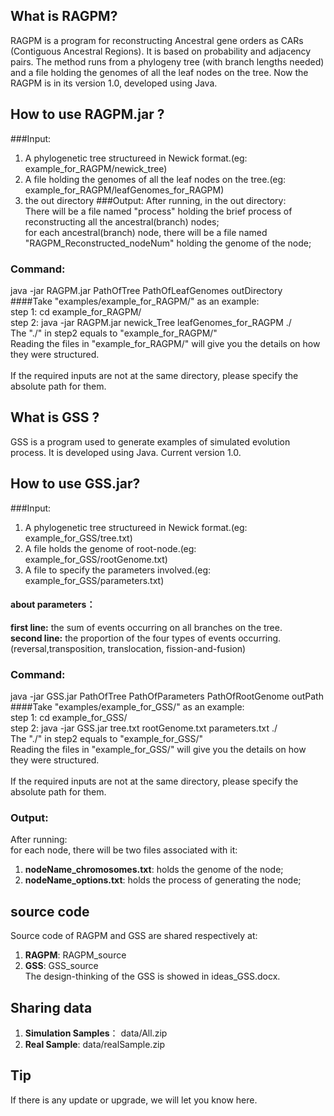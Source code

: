 ## What is RAGPM?
RAGPM is a program for reconstructing Ancestral gene orders as CARs
(Contiguous Ancestral Regions). It is based on probability and adjacency pairs.
The method runs from a phylogeny tree (with branch lengths needed) and a file holding the genomes of all the leaf nodes on the tree. Now the RAGPM is in its version 1.0, developed using Java.
## How to use RAGPM.jar ?
###Input:
1. A phylogenetic tree structureed in Newick format.(eg: example\_for\_RAGPM/newick_tree)
2. A file holding the genomes of all the leaf nodes on the tree.(eg: example\_for\_RAGPM/leafGenomes\_for\_RAGPM)
3. the out directory
###Output:
After running, in the out directory:<br>
There will be a file named "process" holding the brief process of reconstructing all the ancestral(branch) nodes;<br>
for each ancestral(branch) node, there will be a file named "RAGPM\_Reconstructed\_nodeNum" holding the genome of the node;<br>
### Command:
java -jar RAGPM.jar PathOfTree PathOfLeafGenomes outDirectory<Br>
####Take "examples/example\_for\_RAGPM/" as an example:<br>
step 1: cd example\_for\_RAGPM/ <br>
step 2: java -jar RAGPM.jar newick_Tree leafGenomes\_for\_RAGPM ./<br> 
The "./" in step2 equals to "example\_for\_RAGPM/"<br>
Reading the files in "example\_for\_RAGPM/" will give you the details on how they were structured.<br><br>
If the required inputs are not at the same directory, please specify the absolute path for them.
## What is GSS ?
GSS is a program used to generate examples of simulated evolution process. It is developed using Java. Current version 1.0.
## How to use GSS.jar?
###Input:
1. A phylogenetic tree structureed in Newick format.(eg: example\_for\_GSS/tree.txt)
2. A file holds the genome of root-node.(eg: example\_for\_GSS/rootGenome.txt)
3. A file to specify the parameters involved.(eg: example\_for\_GSS/parameters.txt)
#### about parameters：
<b>first line:</b> the sum of events occurring on all branches on the tree.<br>
<b>second line:</b> the proportion of the four types of events occurring.(reversal,transposition, translocation, fission-and-fusion)
### Command:
java -jar GSS.jar PathOfTree PathOfParameters PathOfRootGenome outPath<Br>
####Take "examples/example\_for\_GSS/" as an example:<br>
step 1: cd example\_for\_GSS/<br>
step 2: java -jar GSS.jar tree.txt rootGenome.txt parameters.txt ./<br> 
The "./" in step2 equals to "example\_for\_GSS/"<br>
Reading the files in "example\_for\_GSS/" will give you the details on how they were structured.<br><br>
If the required inputs are not at the same directory, please specify the absolute path for them.
### Output:
After running:<br>
for each node, there will be two files associated with it:<br>
1. <b>nodeName\_chromosomes.txt</b>: holds the genome of the node;<br>
2. <b>nodeName\_options.txt</b>: holds the process of generating the node;<br>
## source code
Source code of RAGPM and GSS are shared respectively at:<br>
1. <b>RAGPM</b>: RAGPM\_source<br>
2. <b>GSS</b>:	GSS\_source<br>
The design-thinking of the GSS is showed in ideas_GSS.docx.
## Sharing data
1. <b>Simulation Samples</b>： data/All.zip<br>
2. <b>Real Sample</b>:  data/realSample.zip<br>
## Tip
If there is any update or upgrade, we will let you know here.
